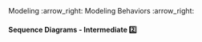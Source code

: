<link rel="stylesheet" href="{{baseUrl}}/css/textbook.css">

<div class="website-content">

<div id="path">Modeling :arrow_right: Modeling Behaviors :arrow_right:</div>

<div id="title">

#### Sequence Diagrams - Intermediate :two:

</div>

<div id="body">

<dynamic-panel src="../../../uml/sequenceDiagrams/referenceFrames/embed.md" header="UML: Sequence Diagrams: Reference Frames" is-open></dynamic-panel>
<dynamic-panel src="../../../uml/sequenceDiagrams/objectDeletion/embed.md" header="UML: Sequence Diagrams: Object Deletion" is-open></dynamic-panel>
<dynamic-panel src="../../../uml/sequenceDiagrams/selfInvocation/embed.md" header="UML: Sequence Diagrams: Self-Invocation" is-open></dynamic-panel>
<dynamic-panel src="../../../uml/sequenceDiagrams/alternativePaths/embed.md" header="UML: Sequence Diagrams: Alternative Paths" is-open></dynamic-panel>
<dynamic-panel src="../../../uml/sequenceDiagrams/optionalPaths/embed.md" header="UML: Sequence Diagrams: Optional Paths" is-open></dynamic-panel>

</div>

</div>
